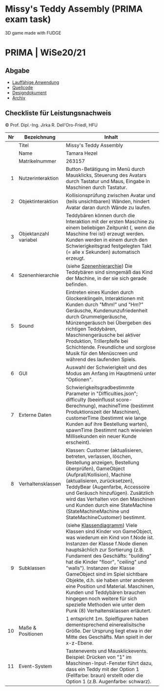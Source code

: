 # Missy's Teddy Assembly (PRIMA exam task)

3D game made with FUDGE

# PRIMA | WiSe20/21

## Abgabe

- [Lauffähige Anwendung](https://tannenmeise.github.io/Missys-Teddy-Assembly/Build/Main.html)
- [Quellcode](https://github.com/Tannenmeise/Missys-Teddy-Assembly/tree/main/SourceCode)
- [Designdokument](https://github.com/Tannenmeise/Missys-Teddy-Assembly/blob/main/Dokumente/Designdokument.pdf)
- [Archiv](https://github.com/Tannenmeise/Missys-Teddy-Assembly/blob/main/Dokumente/Archiv.zip)

## Checkliste für Leistungsnachweis
© Prof. Dipl.-Ing. Jirka R. Dell'Oro-Friedl, HFU

| Nr | Bezeichnung           | Inhalt                                                                                                                                                                                                                                                                         |
|---:|-----------------------|--------------------------------------------------------------------------------------------------------------------------------------------------------------------------------------------------------------------------------------------------------------------------------|
|    | Titel                 | Missy's Teddy Assembly
|    | Name                  | Tamara Hezel
|    | Matrikelnummer        | 263157
|  1 | Nutzerinteraktion     | Button-Betätigung im Menü durch Mausklicks, Steuerung des Avatars durch Tastatur und Maus, Eingabe in Maschinen durch Tastatur.                                                                                                                                              |
|  2 | Objektinteraktion     | Kollisionsprüfung zwischen Avatar und (teils unsichtbaren) Wänden, hindert Avatar daran durch Wände zu laufen.                                                                                                                                                                                |
|  3 | Objektanzahl variabel | Teddybären können durch die Interaktion mit der ersten Maschine zu einem beliebigen Zeitpunkt (, wenn die Maschine frei ist) erzeugt werden. Kunden werden in einem durch den Schwierigkeitsgrad festgelegten Takt (= alle x Sekunden) automatisch erzeugt.                                                                                                                                                    |
|  4 | Szenenhierarchie      | (siehe [Szenenhierarchie](https://github.com/Tannenmeise/Missys-Teddy-Assembly/blob/main/Dokumente/Szenenhierarchie.pdf)) Die Teddybären sind sinngemäß das Kind der Machine, in der sie sich gerade befinden.                                                                                                                                                        |
|  5 | Sound                 | Eintreten eines Kunden durch Glockenklingeln, Interaktionen mit Kunden durch "Mhm!" und "Hm?" Geräusche, Kundenunzufriedenheit durch Grummelgeräusche, Münzengeräusch bei Übergeben des richtigen Teddybären, Maschinengeräusche bei aktiver Produktion, Trillerpfeife bei Schichtende. Freundliche und sorglose Musik für den Menüscreen und während des laufenden Spiels.                                                         |
|  6 | GUI                   | Auswahl der Schwierigkeit und des Modus am Anfang im Hauptmenü unter "Optionen".                                            |
|  7 | Externe Daten         | Schwierigkeitsgradbestimmte Parameter in "Difficulties.json"; difficulty (beeinflusst score-Berechnung), machineTime (bestimmt Produktionszeit der Maschinen), customerTime (bestimmt wie lange Kunden auf ihre Bestellung warten), spawnTime (bestimmt nach wievielen Millisekunden ein neuer Kunde erscheint).                                                            |
|  8 | Verhaltensklassen     | Klassen: Customer (aktualisieren, betreten, verlassen, löschen, Bestellung anzeigen, Bestellung überprüfen), GameObject (Aufprall/Kollision), Machine (aktualisieren, zurücksetzen), TeddyBear (Augenfarbe, Accessoire und Geräusch hinzufügen). Zusätzlich wird das Verhalten von den Maschinen und Kunden durch eine StateMachine (StateMachineMachine und StateMachineCustomer) bestimmt.                                                                                        |
|  9 | Subklassen            | (siehe [Klassendiagramm](https://github.com/Tannenmeise/Missys-Teddy-Assembly/blob/main/Dokumente/Klassendiagramm.pdf)) Viele Klassen sind Kinder von GameObject, was wiederum ein Kind von f.Node ist. Instanzen der Klasse f.Node dienen hauptsächlich zur Sortierung (z.B. Fundament des Geschäfts: "building" hat die Kinder "floor", "ceiling" und "walls"). Instanzen der Klasse GameObject sind im Spiel sichtbare Objekte, d.h. sie haben unter anderem eine Position und Material. Maschinen, Kunden und Teddybären brauchen hingegen noch weitere für sich spezielle Methoden wie unter dem Punk (8) Verhaltensklassen erläutert. |
| 10 | Maße & Positionen     | 1 entspricht 1m. Spielfiguren haben dementsprechend einerealisitsche Größe. Der Ursprung liegt etwa in der Mitte des Geschäfts. Man spielt in der x-z-Ebene.                                                                |
| 11 | Event-System          | Tastenevents und Mausklickevents. Beispiel: Drücken von "1" im Maschinen-Input-Fenster führt dazu, dass ein Teddy mit der Option 1 (Fellfarbe: braun) erstellt oder die Option 1 (z.B. Augenfarbe: schwarz).                                                                                                                                                                                  |
